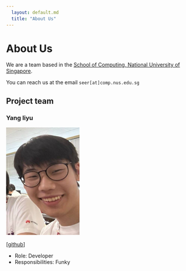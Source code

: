 ```yaml
---
  layout: default.md
  title: "About Us"
---
```


# About Us

We are a team based in the [School of Computing, National University of Singapore](http://www.comp.nus.edu.sg).

You can reach us at the email `seer[at]comp.nus.edu.sg`

## Project team

### Yang Iiyu

<img src="images/poeticpotatoes.png" width="200px">

[[github](http://github.com/POeticPotatoes)]

* Role: Developer
* Responsibilities: Funky
